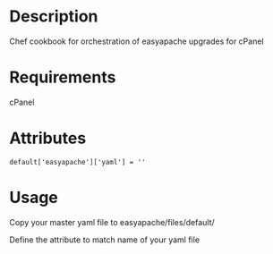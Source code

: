 Description
===========
Chef cookbook for orchestration of easyapache upgrades for cPanel

Requirements
============
cPanel

Attributes
==========
```
default['easyapache']['yaml'] = ''
```

Usage
=====
Copy your master yaml file to easyapache/files/default/

Define the attribute to match name of your yaml file

